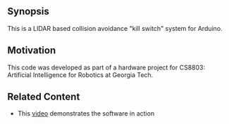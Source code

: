 ## Synopsis

This is a LIDAR based collision avoidance "kill switch" system for Arduino.

## Motivation

This code was developed as part of a hardware project for CS8803: Artificial Intelligence for Robotics at Georgia Tech.

## Related Content

* This [video](https://youtu.be/PLPOjXDXAuY) demonstrates the software in action
